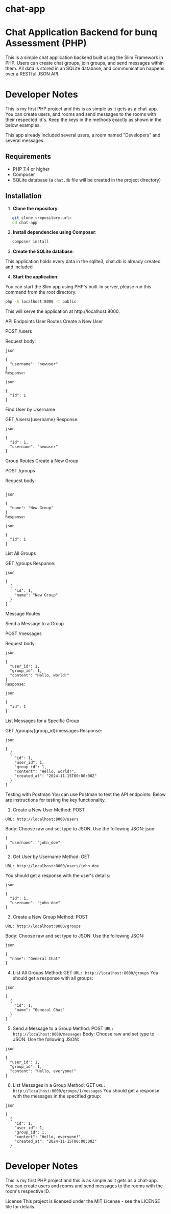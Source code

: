 # chat-app
# Chat Application Backend for bunq Assessment (PHP)

This is a simple chat application backend built using the Slim Framework in PHP. Users can create chat groups, join groups, and send messages within them. All data is stored in an SQLite database, and communication happens over a RESTful JSON API.

# Developer Notes

This is my first PHP project and this is as simple as it gets as a chat-app. You can create users, and rooms and send messages to the rooms with their respected id's.
Keep the keys in the methods exactly as shown in the below examples.

This app already included several users, a room named "Developers" and several messages.

## Requirements

- PHP 7.4 or higher
- Composer
- SQLite database (a `chat.db` file will be created in the project directory)

## Installation

1. **Clone the repository**:

```bash
   git clone <repository-url>
   cd chat-app
```
2. **Install dependencies using Composer**:

```bash
   composer install
```
3. **Create the SQLite database**:

This application holds every data in the sqlite3, chat.db is already created and included

4. **Start the application**:

You can start the Slim app using PHP's built-in server, please run this command from the root directory:

```bash
php -S localhost:8000 -t public
```
This will serve the application at http://localhost:8000.

API Endpoints
User Routes
Create a New User

POST /users

Request body:
```
json

{
  "username": "newuser"
}
Response:

json

{
  "id": 1
}
```
Find User by Username

GET /users/{username}
Response:
```
json

{
  "id": 1,
  "username": "newuser"
}
```
Group Routes
Create a New Group

POST /groups

Request body:
```

json

{
  "name": "New Group"
}
Response:

json

{
  "id": 1
}
```
List All Groups

GET /groups
Response:
```
json

[
  {
    "id": 1,
    "name": "New Group"
  }
]
```
Message Routes

Send a Message to a Group

POST /messages

Request body:
```
json

{
  "user_id": 1,
  "group_id": 1,
  "content": "Hello, world!"
}
Response:

json

{
  "id": 1
}
```
List Messages for a Specific Group

GET /groups/{group_id}/messages
Response:

```
json

[
  {
    "id": 1,
    "user_id": 1,
    "group_id": 1,
    "content": "Hello, world!",
    "created_at": "2024-11-15T00:00:00Z"
  }
]
```
Testing with Postman
You can use Postman to test the API endpoints. Below are instructions for testing the key functionality.

1. Create a New User
Method: POST
```
URL: http://localhost:8000/users
```
Body: Choose raw and set type to JSON. Use the following JSON:
json
```
{
  "username": "john_doe"
}
```
2. Get User by Username
Method: GET
```
URL: http://localhost:8000/users/john_doe
```
You should get a response with the user's details:
```
json

{
  "id": 1,
  "username": "john_doe"
}
```
3. Create a New Group
Method: POST
```
URL: http://localhost:8000/groups
```
Body: Choose raw and set type to JSON. Use the following JSON:
```
json

{
  "name": "General Chat"
}
```
4. List All Groups
Method: GET
```URL: http://localhost:8000/groups```
You should get a response with all groups:
```
json

[
  {
    "id": 1,
    "name": "General Chat"
  }
]
```
5. Send a Message to a Group
Method: POST
```URL: http://localhost:8000/messages```
Body: Choose raw and set type to JSON. Use the following JSON:
```
json

{
  "user_id": 1,
  "group_id": 1,
  "content": "Hello, everyone!"
}
```
6. List Messages in a Group
Method: GET
```URL: http://localhost:8000/groups/1/messages```
You should get a response with the messages in the specified group:
```
json

[
  {
    "id": 1,
    "user_id": 1,
    "group_id": 1,
    "content": "Hello, everyone!",
    "created_at": "2024-11-15T00:00:00Z"
  }
```

# Developer Notes

This is my first PHP project and this is as simple as it gets as a chat-app. You can create users and rooms and send messages to the rooms with the room's respective ID.

License
This project is licensed under the MIT License - see the LICENSE file for details.
